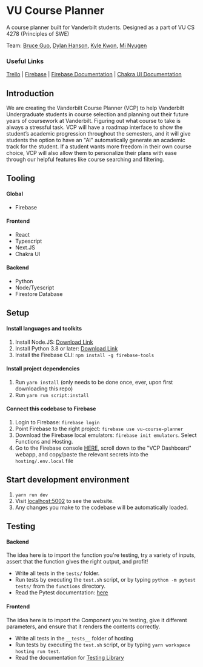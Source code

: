 # VU Course Planner
A course planner built for Vanderbilt students. Designed as a part of VU CS 4278 (Principles of SWE)

Team: [Bruce Guo](mailto:ziyuan.guo@vanderbilt.edu), 
[Dylan Hanson](mailto:charles.d.hanson@vanderbilt.edu),
[Kyle Kwon](mailto:youngbin.kwon@vanderbilt.edu), 
[Mi Nyugen](mailto:thu.nguyen@vanderbilt.edu)

### Useful Links
[Trello](https://trello.com/b/o2niYrcJ/vcp-project-management) | 
[Firebase](https://console.firebase.google.com/project/vu-course-planner/overview) | 
[Firebase Documentation](https://firebase.google.com/docs) | 
[Chakra UI Documentation](https://chakra-ui.com/)

## Introduction
We are creating the Vanderbilt Course Planner (VCP) to help Vanderbilt Undergraduate students in course selection and planning out their future years of coursework at Vanderbilt. Figuring out what course to take is always a stressful task. VCP will have a roadmap interface to show the student’s academic progression throughout the semesters, and it will give students the option to have an "AI" automatically generate an academic track for the student. If a student wants more freedom in their own course choice, VCP will also allow them to personalize their plans with ease through our helpful features like course searching and filtering.

## Tooling

#### Global
- Firebase

#### Frontend
- React
- Typescript
- Next.JS
- Chakra UI

#### Backend
- Python
- Node/Tyescript
- Firestore Database

## Setup

#### Install languages and toolkits
1. Install Node.JS: [Download Link](https://nodejs.org/en/download)
2. Install Python 3.8 or later: [Download Link](https://www.python.org/downloads/)
3. Install the Firebase CLI: ```npm install -g firebase-tools```

#### Install project dependencies
1. Run ```yarn install``` (only needs to be done once, ever, upon first downloading this repo)
2. Run ```yarn run script:install```

#### Connect this codebase to Firebase
1. Login to Firebase: ```firebase login```
2. Point Firebase to the right project: ```firebase use vu-course-planner```
3. Download the Firebase local emulators: ```firebase init emulators```. Select Functions and Hosting.
4. Go to the Firebase console [HERE](https://console.firebase.google.com/u/1/project/vu-course-planner/settings/general/web:ZWZlNGY0OWItNzlkNi00MmQwLWFiOTctZTk0NzkxMTFlNGU0?nonce=1694634362926), scroll down to the "VCP Dashboard" webapp, and copy/paste the relevant secrets into the `hosting/.env.local` file

## Start development environment
1. ```yarn run dev```
2. Visit [localhost:5002](http://localhost:5002) to see the website. 
3. Any changes you make to the codebase will be automatically loaded.

## Testing

#### Backend
The idea here is to import the function you're testing, try a variety of inputs, assert that the function gives the right output, and profit!
- Write all tests in the `tests/` folder.
- Run tests by executing the `test.sh` script, or by typing `python -m pytest tests/` from the `functions` directory.
- Read the Pytest documentation: [here](https://docs.pytest.org/en/7.4.x/)

#### Frontend
The idea here is to import the Component you're testing, give it different parameters, and ensure that it renders the contents correctly.
- Write all tests in the `__tests__` folder of hosting
- Run tests by executing the `test.sh` script, or by typing `yarn workspace hosting run test`.
- Read the documentation for [Testing Library](https://testing-library.com/docs/react-testing-library/setup/#jest-28)